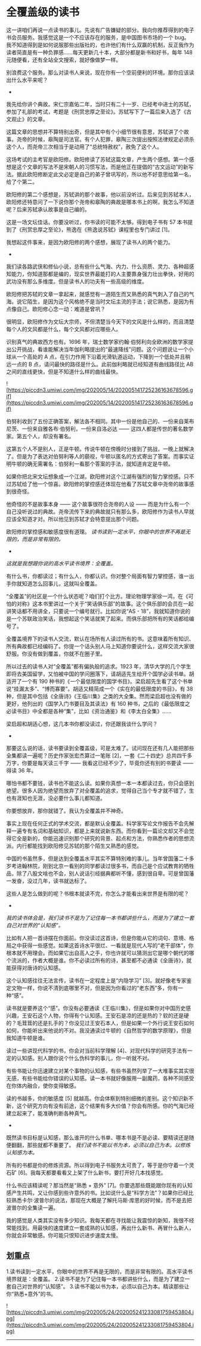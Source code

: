 # 全覆盖级的读书

这一讲咱们再说一点读书的事儿。先说有广告嫌疑的部分。我向你推荐得到的电子书会员服务。我感觉这是一个不应该存在的服务，是中国图书市场的一个 bug。我不知道得到是如何说服那些出版社的，也许他们有什么双赢的机制，反正我作为读者简直是有一种负罪感……每天更新几十本，大部分都是新书和好书，每年 148 元随便看，还有全站全文搜索，就好像做梦一样。

别浪费这个服务。那么对读书人来说，现在你有一个空前便利的环境。那你应该读出什么水平来呢？

*

我先给你讲个典故。宋仁宗嘉佑二年，当时只有二十一岁、已经考中进士的苏轼，参加了礼部的考试，考题是《刑赏忠厚之至论》。苏轼写下了一篇后来入选了《古文观止》的文章。

这篇文章的思想并不算特别出奇，但是其中有个小细节很有意思，苏轼讲了个故事。尧帝的时候，皋陶是司法官。有个人犯罪，皋陶三次提出按照法律规定必须杀这个人，而尧帝三次相当于是动用了“总统特赦权”，赦免了这个人。

这场考试的主考官是欧阳修。欧阳修读了苏轼这篇文章，产生两个感想。第一个感想是这个文章的写法不是宋朝人的习惯写法，而是他正在提倡的“古文运动”的新写法。据此欧阳修断定此文必定是自己的弟子曾巩写的，所以他不好意思给第一名，给了个第二。

欧阳修的第二个感想是，苏轼讲的那个故事，他以前没听过。后来见到苏轼本人，欧阳修还特意问了一下说你那个尧帝和皋陶的典故是哪本书上的啊，我怎么不知道呢？后来苏轼承认故事是自己编的。

这是一场文坛佳话。你要没听过，你书读的可能不太够。得到电子书有 57 本书提到了《刑赏忠厚之至论》，熊逸在《熊逸说苏轼》课程里也专门讲过 [1]。

我想起这件事来，是因为欧阳修的两个感想，展现了读书人的两个能力。

*

我们读各路武侠和修仙小说，总有些什么气海、内力、什么资质、灵力、各种超感知能力，你知道那都是编的，现实世界最能打的人主要靠身强力壮出拳快，好用的武功没有那么多维度。但是读书人的功夫有一些高级的维度。

欧阳修把苏轼的文章一拿起来，就感觉有一道陌生而又熟悉的真气刺入了自己的气海。说它陌生，是因为这个风格绝不是当时文坛主流的手法；说它熟悉，是因为有点像自己。欧阳修心念一动：难道是曾巩？

很明显，欧阳修作为文坛大宗师，不但清楚当今天下的文风是什么样的，而且清楚每个人的文风都是什么，每个文风都对应哪些人。

识别真气的典故西方也有。1696 年，瑞士数学家约翰·伯努利向全欧洲的数学家提出公开挑战，看谁能解决当年伽利略提出的“最速降线”问题。这个问题说让一个小球从一个高处的 A 点，在引力作用下沿着光滑轨道运动，下降到一个低处并且稍远一点的 B 点，请问最快的路径是什么。此前伽利略就已经知道有曲线路径比 AB 之间的直线更快，但是不知道什么样的曲线最快。

![https://piccdn3.umiwi.com/img/202005/14/202005141725236163678596.gif](https://piccdn3.umiwi.com/img/202005/14/202005141725236163678596.gif)

伯努利收到了五份正确答案，解法各不相同。其中一份是他自己的、一份来自莱布尼茨、一份来自雅各布·伯努利，一份来自洛必达 —— 这四人都是传世的著名数学家。第五个人，却没有署名。

这第五个人不是别人，正是牛顿。传说牛顿在傍晚时分接到了挑战，一晚上就解决了。但是为了表达对伯努利等人的藐视，牛顿以匿名的方式寄出了答案。而事实证明牛顿的确无需署名：伯努利一看那个答案的手法，就知道肯定是牛顿。

如果你把北宋文坛想象成一个江湖，欧阳修对这个江湖有强烈的智力掌控感。只不过苏轼给了他一个惊喜。欧阳修的掌控感还体现在他看了苏轼文章中尧帝的故事感到很奇怪。

他奇怪的不是故事本身 —— 这个故事很符合尧帝的人设 —— 而是为什么有一个自己没听说过的典故。尧帝流传下来的典故就只有那么多，欧阳修作为读书人早就应该全知道才对。所以他见到苏轼才会特意提出那个问题。

欧阳修的掌控感和敏感度很有道理。 *读书读到一定水平，你眼中的世界不再是无限的，而是非常有限的。*

*

 *这就是我想跟你说的高水平读书境界：全覆盖。*

有什么书，你都读过；有什么人，你都认识。你对整个局面有智力掌控感，谁一出手你就知道怎么回事儿，这就叫全覆盖。

“全覆盖”的社区是一个什么状态呢？咱们打个比方。理论物理学家徐一鸿，在《可怕的对称》这本书里讲过一个关于“笑话俱乐部”的故事。这个俱乐部的会员在一起讲笑话都不用讲全，只要说一个编号就行。比如你说“AS - 18”，我就知道你说的是一个苏联政治笑话，我想起这个笑话就笑了起来。而俱乐部把所有的笑话都给编号了。

全覆盖境界下的读书人交流，默认在场所有人读过所有的书。这意味着所有知识、所有典故都已经编码了。你提一个话头别人马上知道你要说什么，这样交流大家很舒服。你没有做到覆盖，你就不在圈子里。

所以过去的读书人对“全覆盖”都有偏执般的追求。1923 年，清华大学的几个学生即将去美国留学，又怕被中国的学问圈落下，请胡适先生给开个国学必读书单。胡适开了一个有 190 种书的《一个最低限度的国学书目》。梁启超先生看了这个书单说“挂漏太多”、“博而寡要”。胡适又精简成一个《实在的最低限度的书目》，有 38 种，但是其中包括《全唐诗》《王临川集》之类的大全集。然而梁启超也没有做的更好，他列出的《国学入门书要目及其读法》有 160 种书，之后的《最低限度之必读书目》中全都是各种“集”，比如《资治通鉴》和《李太白全集》……

梁启超和胡适心想，这几本书你都没读过，你还跟我谈什么学问？

*

那要这么说的话，读书要读到全覆盖级，可是太难了。试问现在还有几人能把那些全集都读一遍呢？历史作家张宏杰算过一笔账 [2]，一套《二十四史》总共四千多万字，你要是每天读三千字 —— 我看这已经不少了，毕竟你还有别的书要读 —— 得读 36 年。

哪怕书都不要钱，读书也不能这么读。如果你真想一本一本都读过去，你只会感到绝望。很多人因为绝望而放弃了对全覆盖的追求，觉得自己当个专才就不错了，生也有涯知也无涯，没必要什么事儿都知道。

你要想放弃，那你就错了。我认为全覆盖并不神奇。

事实上现在任何正式的学术交流，都是默认全覆盖。科学家写论文作报告不会先解释一遍专有名词和基础知识，都是上来就说新东西。而你看到一篇论文却又不会觉得它全是新的，你能迅速识别那个研究的背景、起点和方法，你熟悉作者的思想流派。内行都能找到欧阳修见苏轼的那个陌生又熟悉的感觉。

中国的书虽然多，但是达到全覆盖水平其实不算特别难的事儿。当年曾国藩二十多岁考进翰林院，刚到北京一看别的同学都读过很多书，而自己是个应试教育的牺牲品，除了八股文啥也不会，别人说话引经据典都听不懂，感到很自卑。可是曾国藩一发奋，没过几年，读书就达标了。

这些人是怎么做到的呢？书根本就读不完，你怎么才能看出来世界是有限的呢？

*

 *我的读书体会是，我们读书不是为了记住每一本书都讲些什么，而是为了建立一套自己对世界的“认知感”。*

比如有人把一首诗摆在你面前。你没读过这首诗，但是你能从它的词句、意境、格局之中获得一些感觉。如果这首诗水平很烂、一看就是现代人写的“老干部体”，你根本就不用理会。而如果它出自高人之手，你也许就可以猜测出它是哪个朝代的哪个流派的，作者大概是谁。你不必读过所有的诗，甚至都不必通读《全唐诗》，就能获得对唐诗的认知感。

这个认知感往往无法言传，读书在一定程度上是“内隐学习” [3]。就好像老专家鉴定文物一样，你说不清到底哪里不对，但是因为你看过的“老东西”多，你有一种“感”。

读书就是要养这个“感”。你没有必要通读《王临川集》，但是如果你对中国历史感兴趣，王安石这个人物，你得有个认知感。王安石是凉的还是热的？软的还是硬的？毛茸茸的还是扎手的？你没见过王安石本人，但是如果一个外行说王安石如何如何，你能听出来他说的不对。我没通读过牛顿的《自然哲学的数学原理》，但是我知道牛顿是谁。

读过一些讲现代科学的书，你会对当前科学理解 [4]、对现代科学的研究手法有一定的认知感。别人跟你说个什么伪科学的事儿，你一听就不对。

有些书能让你迅速建立对某个事物的认知感，有些书虽然列举了一大堆事实其实很无感，有些书能给你错误的认知感。读一本书就好像服用一副魔药，各种不同感受在你体内融合，使你变得敏感。

读的书越多，你的敏感度 [5] 就越高。你会体察到特别细微的差别。这个知识新不新，这个研究方向有没有前途，这个结果有多大价值？你会有所感。你的气海已经建立起来了，能准确判断各种真气。

*

既然读书目标是认知感，那么谁开的什么书单、哪本书是不是必读、要精读还是随便翻翻，那些就都不重要了。 *我们读书不能以书为本，必须以自己为本。以修炼认知感为本。*

所有的书都是你的修炼资源。所以得到电子书服务太可贵了，等于是你守着一个灵石矿 [6]。我每天都要看看又上架了什么新书，要打开好几本找感觉。

什么书应该精读呢？那当然是“熟悉 + 意外” [7]。你要选那些既能跟你现有的认知感产生共鸣，又让你感到些许意外的书。比如说什么是“科学方法”？如果你已经比较熟悉卡尔·波普尔的说法，那现在大概是了解托马斯·库恩的好时候，而不是去把波普尔的全集读一遍。

我的感觉是人类其实没有多少知识。我每天都在寻找能让我震惊的新知，我很不经常能找到。用最快的速度建立一套成熟的认知感，再出什么新书、再冒什么新人，你就会非常敏感。你可能只恨知识进步速度太慢。

## 划重点

1.读书读到一定水平，你眼中的世界不再是无限的，而是非常有限的。高水平读书境界就是：全覆盖。
2.读书不是为了记住每一本书都讲些什么，而是为了建立一套自己对世界的“认知感”。
3.读书不能以书为本，必须以自己为本。精读那些让你“熟悉+意外”的书。

![https://piccdn3.umiwi.com/img/202005/24/202005241233081759453804.jpg](https://piccdn3.umiwi.com/img/202005/24/202005241233081759453804.jpg)

---
